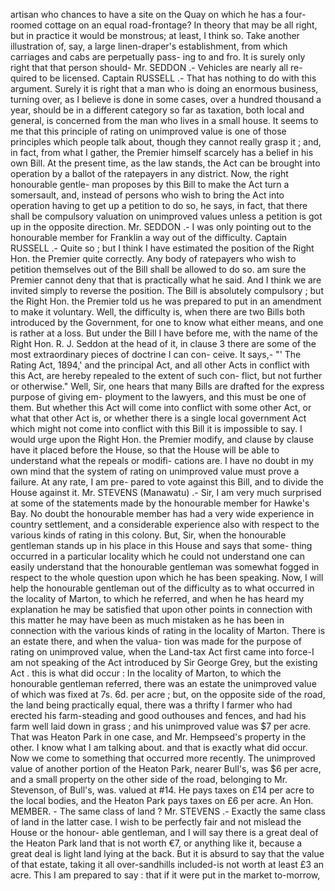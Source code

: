 artisan who chances to have a site on the Quay on which he has a four-roomed cottage on an equal road-frontage? In theory that may be all right, but in practice it would be monstrous; at least, I think so. Take another illustration of, say, a large linen-draper's establishment, from which carriages and cabs are perpetually pass- ing to and fro. It is surely only right that that person should- Mr. SEDDON .- Vehicles are nearly all re- quired to be licensed. Captain RUSSELL .- That has nothing to do with this argument. Surely it is right that a man who is doing an enormous business, turning over, as I believe is done in some cases, over a hundred thousand a year, should be in a different category so far as taxation, both local and general, is concerned from the man who lives in a small house. It seems to me that this principle of rating on unimproved value is one of those principles which people talk about, though they cannot really grasp it ; and, in fact, from what I gather, the Premier himself scarcely has a belief in his own Bill. At the present time, as the law stands, the Act can be brought into operation by a ballot of the ratepayers in any district. Now, the right honourable gentle- man proposes by this Bill to make the Act turn a somersault, and, instead of persons who wish to bring the Act into operation having to get up a petition to do so, he says, in fact, that there shall be compulsory valuation on unimproved values unless a petition is got up in the opposite direction. Mr. SEDDON .- I was only pointing out to the honourable member for Franklin a way out of the difficulty. Captain RUSSELL .- Quite so ; but I think I have estimated the position of the Right Hon. the Premier quite correctly. Any body of ratepayers who wish to petition themselves out of the Bill shall be allowed to do so. am sure the Premier cannot deny that that is practically what he said. And I think we are invited simply to reverse the position. The Bill is absolutely compulsory ; but the Right Hon. the Premier told us he was prepared to put in an amendment to make it voluntary. Well, the difficulty is, when there are two Bills both introduced by the Government, for one to know what either means, and one is rather at a loss. But under the Bill I have before me, with the name of the Right Hon. R. J. Seddon at the head of it, in clause 3 there are some of the most extraordinary pieces of doctrine I can con- ceive. It says,- "' The Rating Act, 1894,' and the principal Act, and all other Acts in conflict with this Act, are hereby repealed to the extent of such con- flict, but not further or otherwise." Well, Sir, one hears that many Bills are drafted for the express purpose of giving em- ployment to the lawyers, and this must be one of them. But whether this Act will come into conflict with some other Act, or what that other Act is, or whether there is a single local government Act which might not come into conflict with this Bill it is impossible to say. I would urge upon the Right Hon. the Premier modify, and clause by clause have it placed before the House, so that the House will be able to understand what the repeals or modifi- cations are. I have no doubt in my own mind that the system of rating on unimproved value must prove a failure. At any rate, I am pre- pared to vote against this Bill, and to divide the House against it. Mr. STEVENS (Manawatu) .- Sir, I am very much surprised at some of the statements made by the honourable member for Hawke's Bay. No doubt the honourable member has had a very wide experience in country settlement, and a considerable experience also with respect to the various kinds of rating in this colony. But, Sir, when the honourable gentleman stands up in his place in this House and says that some- thing occurred in a particular locality which he could not understand one can easily understand that the honourable gentleman was somewhat fogged in respect to the whole question upon which he has been speaking. Now, I will help the honourable gentleman out of the difficulty as to what occurred in the locality of Marton, to which he referred, and when he has heard my explanation he may be satisfied that upon other points in connection with this matter he may have been as much mistaken as he has been in connection with the various kinds of rating in the locality of Marton. There is an estate there, and when the valua- tion was made for the purpose of rating on unimproved value, when the Land-tax Act first came into force-I am not speaking of the Act introduced by Sir George Grey, but the existing Act . this is what did occur : In the locality of Marton, to which the honourable gentleman referred, there was an estate the unimproved value of which was fixed at 7s. 6d. per acre ; but, on the opposite side of the road, the land being practically equal, there was a thrifty I farmer who had erected his farm-steading and good outhouses and fences, and had his farm well laid down in grass ; and his unimproved value was $7 per acre. That was Heaton Park in one case, and Mr. Hempseed's property in the other. I know what I am talking about. and that is exactly what did occur. Now we come to something that occurred more recently. The unimproved value of another portion of the Heaton Park, nearer Bull's, was $6 per acre, and a small property on the other side of the road, belonging to Mr. Stevenson, of Bull's, was. valued at #14. He pays taxes on £14 per acre to the local bodies, and the Heaton Park pays taxes on £6 per acre. An Hon. MEMBER. - The same class of land ? Mr. STEVENS .- Exactly the same class of land in the latter case. I wish to be perfectly fair and not mislead the House or the honour- able gentleman, and I will say there is a great deal of the Heaton Park land that is not worth €7, or anything like it, because a great deal is light land lying at the back. But it is absurd to say that the value of that estate, taking it all over-sandhills included-is not worth at least £3 an acre. This I am prepared to say : that if it were put in the market to-morrow, 